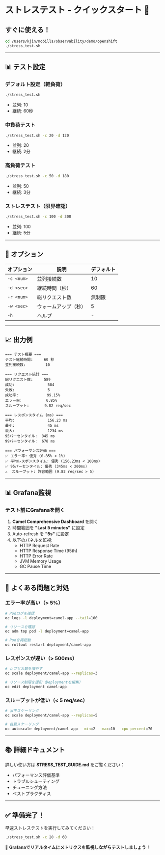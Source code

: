 # ストレステスト - クイックスタート 🚀

## すぐに使える！

```bash
cd /Users/kjin/mobills/observability/demo/openshift
./stress_test.sh
```

---

## 📊 テスト設定

### デフォルト設定（軽負荷）
```bash
./stress_test.sh
```
- 並列: 10
- 継続: 60秒

### 中負荷テスト
```bash
./stress_test.sh -c 20 -d 120
```
- 並列: 20
- 継続: 2分

### 高負荷テスト
```bash
./stress_test.sh -c 50 -d 180
```
- 並列: 50
- 継続: 3分

### ストレステスト（限界確認）
```bash
./stress_test.sh -c 100 -d 300
```
- 並列: 100
- 継続: 5分

---

## 🎯 オプション

| オプション | 説明 | デフォルト |
|---|---|---|
| `-c <num>` | 並列接続数 | 10 |
| `-d <sec>` | 継続時間（秒） | 60 |
| `-r <num>` | 総リクエスト数 | 無制限 |
| `-w <sec>` | ウォームアップ（秒） | 5 |
| `-h` | ヘルプ | - |

---

## 📈 出力例

```
=== テスト概要 ===
テスト継続時間:     60 秒
並列接続数:         10

=== リクエスト統計 ===
総リクエスト数:     589
成功:               584
失敗:               5
成功率:             99.15%
エラー率:           0.85%
スループット:       9.82 req/sec

=== レスポンスタイム (ms) ===
平均:               156.23 ms
最小:               45 ms
最大:               1234 ms
95パーセンタイル:  345 ms
99パーセンタイル:  678 ms

=== パフォーマンス評価 ===
✅ エラー率: 優秀 (0.85% < 1%)
✅ 平均レスポンスタイム: 優秀 (156.23ms < 100ms)
✅ 95パーセンタイル: 優秀 (345ms < 200ms)
⚠️  スループット: 許容範囲 (9.82 req/sec > 5)
```

---

## 📊 Grafana監視

### テスト前にGrafanaを開く

1. **Camel Comprehensive Dashboard** を開く
2. 時間範囲を **"Last 5 minutes"** に設定
3. Auto-refresh を **"5s"** に設定
4. 以下のパネルを監視:
   - HTTP Request Rate
   - HTTP Response Time (95th)
   - HTTP Error Rate
   - JVM Memory Usage
   - GC Pause Time

---

## 🔧 よくある問題と対処

### エラー率が高い（> 5%）

```bash
# Podログを確認
oc logs -l deployment=camel-app --tail=100

# リソースを確認
oc adm top pod -l deployment=camel-app

# Podを再起動
oc rollout restart deployment/camel-app
```

### レスポンスが遅い（> 500ms）

```bash
# レプリカ数を増やす
oc scale deployment/camel-app --replicas=3

# リソース制限を緩和（Deploymentを編集）
oc edit deployment camel-app
```

### スループットが低い（< 5 req/sec）

```bash
# 水平スケーリング
oc scale deployment/camel-app --replicas=5

# 自動スケーリング
oc autoscale deployment/camel-app --min=2 --max=10 --cpu-percent=70
```

---

## 📚 詳細ドキュメント

詳しい使い方は **STRESS_TEST_GUIDE.md** をご覧ください：

- パフォーマンス評価基準
- トラブルシューティング
- チューニング方法
- ベストプラクティス

---

## ✅ 準備完了！

早速ストレステストを実行してみてください！

```bash
./stress_test.sh -c 20 -d 60
```

🎊 **Grafanaでリアルタイムにメトリクスを監視しながらテストしましょう！**




